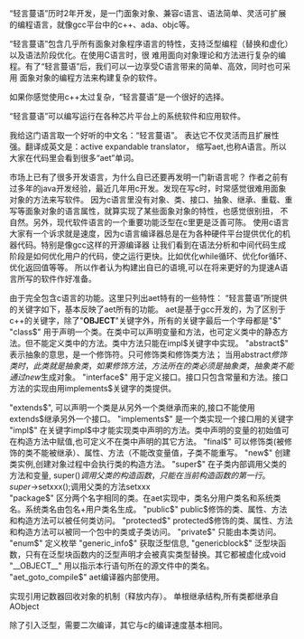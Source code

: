 “轻言蔓语”历时2年开发，是一门面象对象、兼容c语言、语法简单、灵活可扩展的编程语言，就像gcc平台中的c++、ada、objc等。

“轻言蔓语”包含几乎所有面象对象程序语言的特性，支持泛型编程（替换和虚化）以及语法阶段优化。在使用C语言时，很
难用面向对象理论和方法进行复杂的编程。有了“轻言蔓语”后，我们可以一边享受C语言带来的简单、高效，同时也可采用
面象对象的编程方法来构建复杂的软件。

如果你感觉使用c++太过复杂，“轻言蔓语”是一个很好的选择。

“轻言蔓语”可以编写运行在各种芯片平台上的系统软件和应用软件。


我给这门语言取一个好听的中文名：“轻言蔓语”。 表达它不仅灵活而且扩展性强。翻译成英文是：active expandable translator， 
缩写aet,也称A语言。所以大家在代码里会看到很多“aet”单词。

市场上已有了很多开发语言，为什么自已还要再发明一门新语言呢？
作者之前有过多年的java开发经验，最近几年用c开发。发现在写c时，时常感觉很难用面象对象的方法来写软件。
因为c语言里没有对象、类、接口、抽象、继承、重载、重写等面象对象的语言属性，就算实现了某些面象对象的特性，也感觉很别扭，
不自然。另外，现代软件语言的一个重要功能泛型在c里更是泛善可陈。
使用c语言大家有一个诉求就是速度，因为c语言编译器总是在为各种硬件平台提供优化的机器代码。特别是像gcc这样的开源编译器
让我们看到在语法分析和中间代码生成阶段是如何优化用户的代码，使之运行更快。比如优化while循环、优化for循环、优化返回值等等。
所以作者认为构建出自已的语境,可以在将来更好的为提速A语言所写的软件作好准备。

 由于完全包含c语言的功能。这里只列出aet特有的一些特性：
“轻言蔓语”所提供的关键字如下，基本反映了aet所有的功能。
aet是基于gcc开发的，为了区别于c++的关键字，除了"__OBJECT__"关键字外，所有的关键字最后一个字母都是"$"
   "class$"     用于声明一个类。在类中可以声明变量和方法，也可定义类中的静态方法。但不能定义类中的方法。类中方法只能在impl$关键字中实现。
   "abstract$"  表示抽象的意思，是一个修饰符。只可修饰类和修饰类方法；
                 当用abstract$修饰类时，此类就是抽象类，如果修饰方法，方法所在的类必须是抽象类，抽象类不能通过new$生成对象。
   "interface$"  用于定义接口。接口只包含常量和方法。接口方法的实现由用implements$关键字的类提供。
  
   "extends$",   可以声明一个类是从另外一个类继承而来的,接口不能使用extends$继承另外一个接口。
  "implements$"  是一个类实现一个接口用的关键字
   "impl$"       在关键字impl$中才能实现类中声明的方法。类中声明的变量的初始值可在构造方法中赋值,也可定义不在类中声明的其它方法。
   "final$"      可以修饰类(被修饰的类不能被继承）、属性、方法（不能改变量值，子类不能重写。
   "new$"        创建类实例,创建对象过程中会执行类的构造方法。
   "super$"      在子类内部调用父类的方法和变量, super$() 调用父类的构造函数，只能在当前构造函数的第一行。super$->setxxx();调用父类的方法setxxx  
   "package$"    区分两个名字相同的类。在aet实现中，类名分用户类名和系统类名。系统类名由包名+用户类名生成。
   "public$"     public$修饰的类、属性、方法和构造方法可以被任何类访问。  
   "protected$"  protected$修饰的类、属性、方法和构造方法可以被同一个包中的类或子类访问。   
   "private$"    只能由本类访问。   
   "enum$"       定义枚举      
   "generic_info$"  获取泛型信息,
   "genericblock$"   泛型块函数，只有在泛型块函数内的泛型声明才会被真实类型替换。其它都被虚化成void
   "__OBJECT__"      用以指示本行语句所在的源文件中的类名。
   "aet_goto_compile$"  aet编译器内部使用。
   
   实现引用记数器回收对象的机制（释放内存）。
   单根继承结构,所有类都继承自AObject
   
   除了引入泛型，需要二次编译，其它与c的编译速度基本相同。